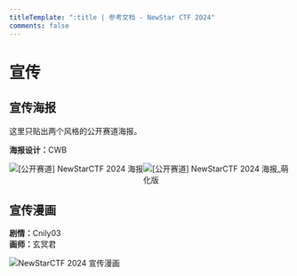 ```yaml
---
titleTemplate: ":title | 参考文档 - NewStar CTF 2024"
comments: false
---
```


<script setup>
import Container from '@/components/docs/Container.vue'
</script>

# 宣传

## 宣传海报

这里只贴出两个风格的公开赛道海报。

<Container type='info'>

<strong>海报设计：</strong>CWB
</Container>

<div style='display: grid; grid-auto-flow: column;'>

<img src="/assets/images/External_NewStarCTF_2024_Poster.png" alt="[公开赛道] NewStarCTF 2024 海报">

<img src="/assets/images/External_NewStarCTF_2024_Poster_Cute.png" alt="[公开赛道] NewStarCTF 2024 海报_萌化版">

</div>

## 宣传漫画

<Container type='info'>

<strong>剧情：</strong>Cnily03 \
<strong>画师：</strong>玄冥君
</Container>

![NewStarCTF 2024 宣传漫画](/assets/images/NewStarCTF_2024_Cartoon.png)
